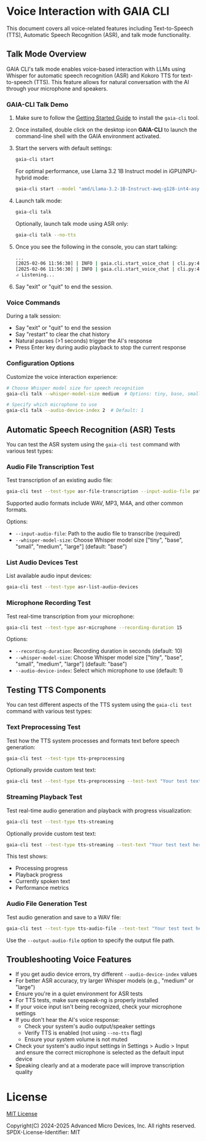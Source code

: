# Voice Interaction with GAIA CLI

This document covers all voice-related features including Text-to-Speech (TTS), Automatic Speech Recognition (ASR), and talk mode functionality.

## Talk Mode Overview
GAIA CLI's talk mode enables voice-based interaction with LLMs using Whisper for automatic speech recognition (ASR) and Kokoro TTS for text-to-speech (TTS). This feature allows for natural conversation with the AI through your microphone and speakers.

### GAIA-CLI Talk Demo

1. Make sure to follow the [Getting Started Guide](../README.md#getting-started-guide) to install the `gaia-cli` tool.

1. Once installed, double click on the desktop icon **GAIA-CLI** to launch the command-line shell with the GAIA environment activated.

1. Start the servers with default settings:
   ```bash
   gaia-cli start
   ```
   For optimal performance, use Llama 3.2 1B Instruct model in iGPU/NPU-hybrid mode:
   ```bash
   gaia-cli start --model "amd/Llama-3.2-1B-Instruct-awq-g128-int4-asym-fp16-onnx-hybrid" --backend "oga" --device "hybrid" --dtype "int4"
   ```

1. Launch talk mode:
   ```bash
   gaia-cli talk
   ```
   Optionally, launch talk mode using ASR only:
   ```bash
   gaia-cli talk --no-tts
   ```

1. Once you see the following in the console, you can start talking:
   ```bash
   ...
   [2025-02-06 11:56:30] | INFO | gaia.cli.start_voice_chat | cli.py:421 | Starting audio processing thread...
   [2025-02-06 11:56:30] | INFO | gaia.cli.start_voice_chat | cli.py:427 | Listening for voice input...
   ⠴ Listening...
   ```

1. Say "exit" or "quit" to end the session.

### Voice Commands
During a talk session:
- Say "exit" or "quit" to end the session
- Say "restart" to clear the chat history
- Natural pauses (>1 seconds) trigger the AI's response
- Press Enter key during audio playback to stop the current response

### Configuration Options
Customize the voice interaction experience:
```bash
# Choose Whisper model size for speech recognition
gaia-cli talk --whisper-model-size medium  # Options: tiny, base, small, medium, large

# Specify which microphone to use
gaia-cli talk --audio-device-index 2  # Default: 1
```

## Automatic Speech Recognition (ASR) Tests
You can test the ASR system using the `gaia-cli test` command with various test types:

### Audio File Transcription Test
Test transcription of an existing audio file:
```bash
gaia-cli test --test-type asr-file-transcription --input-audio-file path/to/audio.wav
```
Supported audio formats include WAV, MP3, M4A, and other common formats.

Options:
- `--input-audio-file`: Path to the audio file to transcribe (required)
- `--whisper-model-size`: Choose Whisper model size ["tiny", "base", "small", "medium", "large"] (default: "base")

### List Audio Devices Test
List available audio input devices:
```bash
gaia-cli test --test-type asr-list-audio-devices
```

### Microphone Recording Test
Test real-time transcription from your microphone:
```bash
gaia-cli test --test-type asr-microphone --recording-duration 15
```
Options:
- `--recording-duration`: Recording duration in seconds (default: 10)
- `--whisper-model-size`: Choose Whisper model size ["tiny", "base", "small", "medium", "large"] (default: "base")
- `--audio-device-index`: Select which microphone to use (default: 1)

## Testing TTS Components
You can test different aspects of the TTS system using the `gaia-cli test` command with various test types:

### Text Preprocessing Test
Test how the TTS system processes and formats text before speech generation:

```bash
gaia-cli test --test-type tts-preprocessing
```
Optionally provide custom test text:
```bash
gaia-cli test --test-type tts-preprocessing --test-text "Your test text here"
```

### Streaming Playback Test
Test real-time audio generation and playback with progress visualization:
```bash
gaia-cli test --test-type tts-streaming
```
Optionally provide custom test text:
```bash
gaia-cli test --test-type tts-streaming --test-text "Your test text here"
```
This test shows:
- Processing progress
- Playback progress
- Currently spoken text
- Performance metrics

### Audio File Generation Test
Test audio generation and save to a WAV file:
```bash
gaia-cli test --test-type tts-audio-file --test-text "Your test text here" --output-audio-file ./test_output.wav
```
Use the `--output-audio-file` option to specify the output file path.

## Troubleshooting Voice Features
- If you get audio device errors, try different `--audio-device-index` values
- For better ASR accuracy, try larger Whisper models (e.g., "medium" or "large")
- Ensure you're in a quiet environment for ASR tests
- For TTS tests, make sure espeak-ng is properly installed
- If your voice input isn't being recognized, check your microphone settings
- If you don't hear the AI's voice response:
  - Check your system's audio output/speaker settings
  - Verify TTS is enabled (not using `--no-tts` flag)
  - Ensure your system volume is not muted
- Check your system's audio input settings in Settings > Audio > Input and ensure the correct microphone is selected as the default input device
- Speaking clearly and at a moderate pace will improve transcription quality

# License

[MIT License](../LICENSE.md)

Copyright(C) 2024-2025 Advanced Micro Devices, Inc. All rights reserved.
SPDX-License-Identifier: MIT